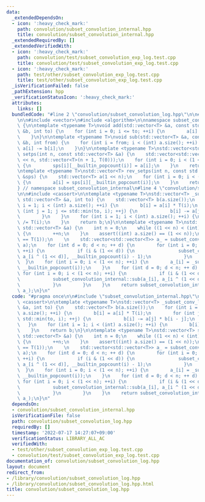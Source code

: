 ```yaml
---
data:
  _extendedDependsOn:
  - icon: ':heavy_check_mark:'
    path: convolution/subset_convolution_internal.hpp
    title: convolution/subset_convolution_internal.hpp
  _extendedRequiredBy: []
  _extendedVerifiedWith:
  - icon: ':heavy_check_mark:'
    path: convolution/test/subset_convolution_exp_log.test.cpp
    title: convolution/test/subset_convolution_exp_log.test.cpp
  - icon: ':heavy_check_mark:'
    path: test/other/subset_convolution_exp_log.test.cpp
    title: test/other/subset_convolution_exp_log.test.cpp
  _isVerificationFailed: false
  _pathExtension: hpp
  _verificationStatusIcon: ':heavy_check_mark:'
  attributes:
    links: []
  bundledCode: "#line 2 \"convolution/subset_convolution_log.hpp\"\n\n#line 2 \"convolution/subset_convolution_internal.hpp\"\
    \n\n#include <vector>\n#include <algorithm>\n\nnamespace subset_convolution_internal\
    \ {\n\ntemplate <typename T>\nvoid add(std::vector<T> &a, const std::vector<T>\
    \ &b, int to) {\n    for (int i = 0; i <= to; ++i) {\n        a[i] += b[i];\n\
    \    }\n}\n\ntemplate <typename T>\nvoid sub(std::vector<T> &a, const std::vector<T>\
    \ &b, int from) {\n    for (int i = from; i < (int) a.size(); ++i) {\n       \
    \ a[i] -= b[i];\n    }\n}\n\ntemplate <typename T>\nstd::vector<std::vector<T>>\
    \ setps(int n, const std::vector<T> &a) {\n    std::vector<std::vector<T>> sps(1\
    \ << n, std::vector<T>(n + 1, T(0)));\n    for (int i = 0; i < (1 << n); ++i)\
    \ {\n        sps[i][__builtin_popcount(i)] = a[i];\n    }\n    return sps;\n}\n\
    \ntemplate <typename T>\nstd::vector<T> rev_setps(int n, const std::vector<std::vector<T>>\
    \ &sps) {\n    std::vector<T> a(1 << n);\n    for (int i = 0; i < (1 << n); ++i)\
    \ {\n        a[i] = sps[i][__builtin_popcount(i)];\n    }\n    return a;\n}\n\n\
    } // namespace subset_convolution_internal\n#line 4 \"convolution/subset_convolution_log.hpp\"\
    \n\n#include <cassert>\n\ntemplate <typename T>\nstd::vector<T> _subset_conv_log(const\
    \ std::vector<T> &a, int to) {\n    std::vector<T> b(a.size());\n    for (int\
    \ i = 1; i < (int) a.size(); ++i) {\n        b[i] = a[i] * T(i);\n        for\
    \ (int j = 1; j <= std::min(to, i); ++j) {\n            b[i] -= a[j] * b[i - j];\n\
    \        }\n    }\n    for (int i = 1; i < (int) a.size(); ++i) {\n        b[i]\
    \ /= T(i);\n    }\n    return b;\n}\n\ntemplate <typename T>\nstd::vector<T> subset_convolution_log(const\
    \ std::vector<T> &a) {\n    int n = 0;\n    while ((1 << n) < (int) a.size())\
    \ {\n        ++n;\n    }\n    assert((int) a.size() == (1 << n));\n    assert(a[0]\
    \ == T(1));\n    \n    std::vector<std::vector<T>> a_ = subset_convolution_internal::setps(n,\
    \ a);\n    for (int d = 0; d < n; ++ d) {\n        for (int i = 0; i < (1 << n);\
    \ ++i) {\n            if (i & (1 << d)) {\n                subset_convolution_internal::add(a_[i],\
    \ a_[i ^ (1 << d)], __builtin_popcount(i) - 1);\n            }\n        }\n  \
    \  }\n    for (int i = 0; i < (1 << n); ++i) {\n        a_[i] = _subset_conv_log(a_[i],\
    \ __builtin_popcount(i));\n    }\n    for (int d = 0; d < n; ++ d) {\n       \
    \ for (int i = 0; i < (1 << n); ++i) {\n            if (i & (1 << d)) {\n    \
    \            subset_convolution_internal::sub(a_[i], a_[i ^ (1 << d)], __builtin_popcount(i));\n\
    \            }\n        }\n    }\n    return subset_convolution_internal::rev_setps(n,\
    \ a_);\n}\n"
  code: "#pragma once\n\n#include \"subset_convolution_internal.hpp\"\n\n#include\
    \ <cassert>\n\ntemplate <typename T>\nstd::vector<T> _subset_conv_log(const std::vector<T>\
    \ &a, int to) {\n    std::vector<T> b(a.size());\n    for (int i = 1; i < (int)\
    \ a.size(); ++i) {\n        b[i] = a[i] * T(i);\n        for (int j = 1; j <=\
    \ std::min(to, i); ++j) {\n            b[i] -= a[j] * b[i - j];\n        }\n \
    \   }\n    for (int i = 1; i < (int) a.size(); ++i) {\n        b[i] /= T(i);\n\
    \    }\n    return b;\n}\n\ntemplate <typename T>\nstd::vector<T> subset_convolution_log(const\
    \ std::vector<T> &a) {\n    int n = 0;\n    while ((1 << n) < (int) a.size())\
    \ {\n        ++n;\n    }\n    assert((int) a.size() == (1 << n));\n    assert(a[0]\
    \ == T(1));\n    \n    std::vector<std::vector<T>> a_ = subset_convolution_internal::setps(n,\
    \ a);\n    for (int d = 0; d < n; ++ d) {\n        for (int i = 0; i < (1 << n);\
    \ ++i) {\n            if (i & (1 << d)) {\n                subset_convolution_internal::add(a_[i],\
    \ a_[i ^ (1 << d)], __builtin_popcount(i) - 1);\n            }\n        }\n  \
    \  }\n    for (int i = 0; i < (1 << n); ++i) {\n        a_[i] = _subset_conv_log(a_[i],\
    \ __builtin_popcount(i));\n    }\n    for (int d = 0; d < n; ++ d) {\n       \
    \ for (int i = 0; i < (1 << n); ++i) {\n            if (i & (1 << d)) {\n    \
    \            subset_convolution_internal::sub(a_[i], a_[i ^ (1 << d)], __builtin_popcount(i));\n\
    \            }\n        }\n    }\n    return subset_convolution_internal::rev_setps(n,\
    \ a_);\n}\n"
  dependsOn:
  - convolution/subset_convolution_internal.hpp
  isVerificationFile: false
  path: convolution/subset_convolution_log.hpp
  requiredBy: []
  timestamp: '2022-07-17 14:27:07+09:00'
  verificationStatus: LIBRARY_ALL_AC
  verifiedWith:
  - test/other/subset_convolution_exp_log.test.cpp
  - convolution/test/subset_convolution_exp_log.test.cpp
documentation_of: convolution/subset_convolution_log.hpp
layout: document
redirect_from:
- /library/convolution/subset_convolution_log.hpp
- /library/convolution/subset_convolution_log.hpp.html
title: convolution/subset_convolution_log.hpp
---
```

